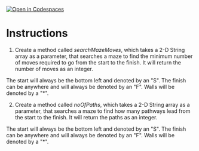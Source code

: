 [![Open in Codespaces](https://classroom.github.com/assets/launch-codespace-2972f46106e565e64193e422d61a12cf1da4916b45550586e14ef0a7c637dd04.svg)](https://classroom.github.com/open-in-codespaces?assignment_repo_id=19088750)
# Instructions  

1. Create a method called _searchMazeMoves_, which takes a 2-D String array as a parameter, that searches a maze to find the minimum number of moves required to go from the start to the finish.  It will return the number of moves as an integer.

The start will always be the bottom left and denoted by an "S".  The finish can be anywhere and will always be denoted by an "F". Walls will be denoted by a "*".  

2. Create a method called _noOfPaths_, which takes a 2-D String array as a parameter, that searches a maze to find how many pathways lead from the start to the finish. It will return the paths as an integer.

The start will always be the bottom left and denoted by an "S".  The finish can be anywhere and will always be denoted by an "F". Walls will be denoted by a "*".
